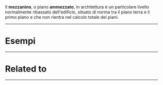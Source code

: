 Il **mezzanino**, o piano **ammezzato**, in architettura è un particolare livello normalmente ribassato dell'edificio, situato di norma tra il piano terra e il primo piano e che non rientra nel calcolo totale dei piani.

----------------------------------------------------------------

# Esempi


----------------------------------------------------------------

# Related to


----------------------------------------------------------------
